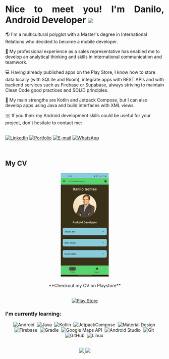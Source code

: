 <h1 align = "justify"> Nice to meet you! I'm Danilo, Android Developer <img src="https://media.giphy.com/media/hvRJCLFzcasrR4ia7z/giphy.gif" width="25px"></h1>

🌎 I'm a multicultural polyglot with a Master's degree in International Relations who decided to become a mobile developer.

🤝 My professional experience as a sales representative has enabled me to develop an analytical thinking and skills in international communication and teamwork.

💻 Having already published apps on the Play Store, I know how to store data locally (with SQLite and Room), integrate apps with REST APIs and with backend services such as Firebase or Supabase, always striving to maintain Clean Code good practices and SOLID principles.

📱 My main strengths are Kotlin and Jetpack Compose, but I can also develop apps using Java and build interfaces with XML views.

✉️ If you think my Android development skills could be useful for your project, don't hesitate to contact me:
<br>
<br>

[![LinkedIn](https://img.shields.io/badge/linkedin-%230077B5.svg?style=for-the-badge&logo=linkedin&logoColor=white)](https://www.linkedin.com/in/gomes-danilo/)
[![Portfolio](https://img.shields.io/badge/website-000000?style=for-the-badge&logo=About.me&logoColor=white)](https://www.dgomesdev.com/)
[![E-mail](https://img.shields.io/badge/Microsoft_Outlook-0078D4?style=for-the-badge&logo=microsoft-outlook&logoColor=white)](mailto:danilo.gomes@outlook.fr)
[![WhatsApp](https://img.shields.io/badge/WhatsApp-25D366?style=for-the-badge&logo=whatsapp&logoColor=white)](https://wa.me/+5511936186593)

<br>

## My CV
<div align="center">
  <img src="https://github.com/dgomesdev/My-CV/blob/main/Screenshots/Main%20screen.png" width="30%" height="30%">
  <br>
  <br>
  **Checkout my CV on Playstore** 
  <br>
  <br>
  
  [![Play Store](https://img.shields.io/badge/Google_Play-414141?style=for-the-badge&logo=google-play&logoColor=white)](https://play.google.com/store/apps/details?id=com.dgomesdev.mycv)
</div>
 

### I'm currently learning:  

<div align="center">

![Android](https://img.shields.io/badge/-Android-05122A?style=for-the-badge&logo=android&logoColor=green)&nbsp;
![Java](https://img.shields.io/badge/-Java-05122A?style=for-the-badge&logo=java&logoColor=white)&nbsp;
![Kotlin](https://img.shields.io/badge/-Kotlin-05122A?style=for-the-badge&logo=kotlin)&nbsp;
![JetpackCompose](https://img.shields.io/badge/-JetpackCompose-05122A?style=for-the-badge&logo=jetpackcompose&logoColor=green)&nbsp;
![Material Design](https://img.shields.io/badge/-MaterialDesign-05122A?style=for-the-badge&logo=materialdesign&logoColor=white)&nbsp;
![Firebase](https://img.shields.io/badge/-Firebase-05122A?style=for-the-badge&logo=firebase)&nbsp;
![Gradle](https://img.shields.io/badge/-Gradle-05122A?style=for-the-badge&logo=gradle&logoColor=green)&nbsp;
![Google Maps API](https://img.shields.io/badge/-GoogleMaps-05122A?style=for-the-badge&logo=googlemaps)&nbsp;
![Android Studio](https://img.shields.io/badge/-AndroidStudio-05122A?style=for-the-badge&logo=androidstudio&logoColor=green)&nbsp;
![Git](https://img.shields.io/badge/-Git-05122A?style=for-the-badge&logo=git)&nbsp;
![GitHub](https://img.shields.io/badge/-GitHub-05122A?style=for-the-badge&logo=github)&nbsp;
![Linux](https://img.shields.io/badge/-Linux-05122A?style=for-the-badge&logo=linux&logoColor=white)&nbsp;

</div>

<div align="center"><br>
  <a href="https://github.com/dgomesdev">
  <img height="180em" src="https://github-readme-stats.vercel.app/api?username=dgomesdev&show_icons=true&theme=dark&include_all_commits=true&count_private=true"/>
  <img height="180em" src="https://github-readme-stats.vercel.app/api/top-langs/?username=dgomesdev&layout=compact&langs_count=7&theme=dark"/>
</div>

<!-- <div align="center"><b>  QRCode Maker  </b></div> -->
